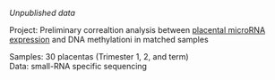 *Unpublished data*  

Project: Preliminary correaltion analysis between [placental microRNA expression](https://github.com/nikita-telkar/Projects/tree/master/sncRNA%20in%20the%20Human%20Placenta%20(Pilot)) and DNA methylationi in matched samples  

Samples: 30 placentas (Trimester 1, 2, and term)  
Data: small-RNA specific sequencing
